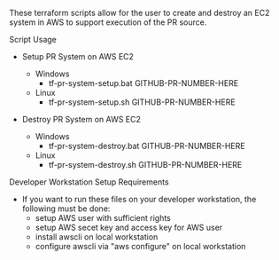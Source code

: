 These terraform scripts allow for the user to create and destroy an EC2 system in AWS to support execution of the PR source. 

Script Usage

* Setup PR System on AWS EC2
  * Windows
    * tf-pr-system-setup.bat GITHUB-PR-NUMBER-HERE
  * Linux
    * tf-pr-system-setup.sh GITHUB-PR-NUMBER-HERE

* Destroy PR System on AWS EC2
  * Windows
    * tf-pr-system-destroy.bat GITHUB-PR-NUMBER-HERE
  * Linux
    * tf-pr-system-destroy.sh GITHUB-PR-NUMBER-HERE

Developer Workstation Setup Requirements

* If you want to run these files on your developer workstation, the following must be done:
  * setup AWS user with sufficient rights
  * setup AWS secet key and access key for AWS user
  * install awscli on local workstation
  * configure awscli via "aws configure" on local workstation




